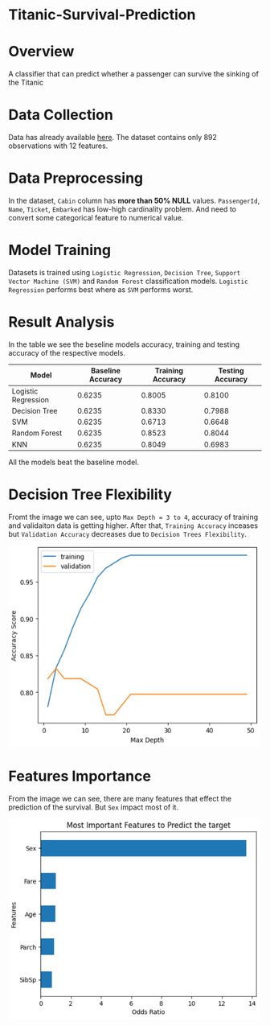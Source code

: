 # Titanic-Survival-Prediction

# Overview
A classifier that can predict whether a passenger can survive the sinking of the Titanic


# Data Collection

Data has already available [here](https://www.kaggle.com/datasets/yasserh/titanic-dataset). The dataset contains only 892 observations with 12 features.


# Data Preprocessing

In the dataset, `Cabin` column has **more than 50% NULL** values. `PassengerId`, `Name`, `Ticket`, `Embarked` has low-high cardinality problem. And need to convert some categorical feature to numerical value.


# Model Training

Datasets is trained using `Logistic Regression`, `Decision Tree`, `Support Vector Machine (SVM)` and `Random Forest` classification models. `Logistic Regression` performs best where as `SVM` performs worst.


# Result Analysis
In the table we see the beseline models accuracy, training and testing accuracy of the respective models.
<table>
<thead>
    <tr>
      <th>Model</th>
      <th>Baseline Accuracy</th>
      <th>Training Accuracy</th>
      <th>Testing Accuracy</th>
    </tr>      
  </thead>
<tbody>
  <tr>
    <td>Logistic Regression</td>
    <td>0.6235</td>
    <td>0.8005</td>
    <td>0.8100</td>
  </tr>

  <tr>
    <td>Decision Tree</td>
    <td>0.6235</td>
    <td>0.8330</td>
    <td>0.7988</td>
  </tr>

  <tr>
    <td>SVM</td>
    <td>0.6235</td>
    <td>0.6713</td>
    <td>0.6648</td>
  </tr>

  <tr>
    <td>Random Forest</td>
    <td>0.6235</td>
    <td>0.8523</td>
    <td>0.8044</td>
  </tr>

  <tr>
    <td>KNN</td>
    <td>0.6235</td>
    <td>0.8049</td>
    <td>0.6983</td>
  </tr>
  </tbody>
</table>

All the models beat the baseline model.


# Decision Tree Flexibility
Fromt the image we can see, upto `Max Depth = 3 to 4`, accuracy of training and validaiton data is getting higher. After that, `Training Accuracy` inceases but `Validation Accuracy` decreases due to `Decision Trees Flexibility`.

<img src="image/depth.PNG" alt="depth" style="width:500px;height:400px;"> </br>


# Features Importance

From the image we can see, there are many features that effect the prediction of the survival. But `Sex` impact most of it.

<img src="image/sex.PNG" alt="sex" style="width:500px;height:400px;"> </br>




